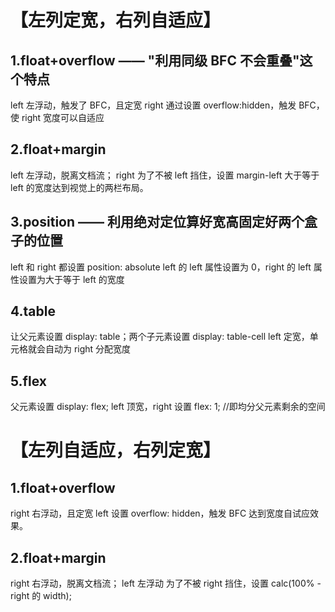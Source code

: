 # 【左列定宽，右列自适应】

## 1.float+overflow —— "利用同级 BFC 不会重叠"这个特点

left 左浮动，触发了 BFC，且定宽
right 通过设置 overflow:hidden，触发 BFC，使 right 宽度可以自适应

## 2.float+margin

left 左浮动，脱离文档流；
right 为了不被 left 挡住，设置 margin-left 大于等于 left 的宽度达到视觉上的两栏布局。

## 3.position —— 利用绝对定位算好宽高固定好两个盒子的位置

left 和 right 都设置 position: absolute
left 的 left 属性设置为 0，right 的 left 属性设置为大于等于 left 的宽度

## 4.table

让父元素设置 display: table；两个子元素设置 display: table-cell
left 定宽，单元格就会自动为 right 分配宽度

## 5.flex

父元素设置 display: flex;
left 顶宽，right 设置 flex: 1; //即均分父元素剩余的空间

# 【左列自适应，右列定宽】

## 1.float+overflow

right 右浮动，且定宽
left 设置 overflow: hidden，触发 BFC 达到宽度自试应效果。

## 2.float+margin

right 右浮动，脱离文档流；
left 左浮动 为了不被 right 挡住，设置 calc(100% - right 的 width);
